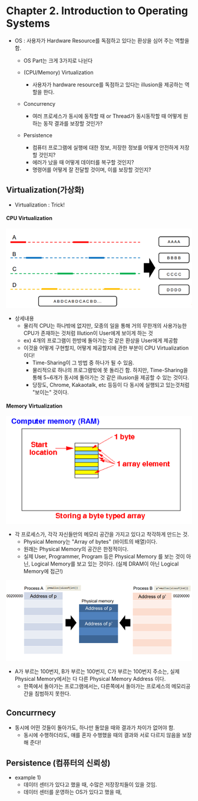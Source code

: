 # Chapter 2. Introduction to Operating Systems

+ OS : 사용자가 Hardware Resource를 독점하고 있다는 환상을 심어 주는 역할을 함. 
  - OS Part는 크게 3가지로 나뉜다
  - (CPU/Memory) Virtualization 
    - 사용자가 hardware resource를 독점하고 있다는 illusion을 제공하는 역할을 한다. 
    
  - Concurrency
    - 여러 프로세스가 동시에 동작할 때 or Thread가 동시동작할 때 어떻게 원하는 동작 결과를 보장할 것인가?
    
  - Persistence 
    - 컴퓨터 프로그램에 실행에 대한 정보, 저장한 정보를 어떻게 안전하게 저장할 것인지?
    - 에러가 났을 때 어떻게 데이터를 복구할 것인지?
    - 명령어를 어떻게 잘 전달할 것이며, 이를 보장할 것인지?
      
## Virtualization(가상화)

+ Virtualization : Trick!

#### CPU Virtualization 

<img src="image/Ch2_2.png"/>

+ 상세내용
  - 물리적 CPU는 하나밖에 없지만, 모종의 일을 통해 거의 무한개의 사용가능한 CPU가 존재하는 것처럼 Illution이 User에게 보이게 하는 것
  - ex) 4개의 프로그램이 한방에 돌아가는 것 같은 환상을 User에게 제공함
  - 이것을 어떻게 구현할지, 어떻게 제공할지에 관한 부분이 CPU Virtualization이다!
    - Time-Sharing이 그 방법 중 하나가 될 수 있음. 
    - 물리적으로 하나의 프로그램밖에 못 돌리긴 함. 하지만, Time-Sharing을 통해 5~6개가 동시에 돌아가는 것 같은 illusion을 제공할 수 있는 것이다. 
    - 당장도, Chrome, Kakaotalk, etc 등등이 다 동시에 실행되고 있는것처럼 "보이는" 것이다. 


#### Memory Virtualization

<img src="image/Ch2_1.png"/>

+ 각 프로세스가, 각각 자신들만의 메모리 공간을 가지고 있다고 착각하게 만드는 것. 
  - Physical Memory는 "Array of bytes" (바이트의 배열)이다.
  - 원래는 Physical Memory의 공간은 한정적이다. 
  - 실제 User, Programmer, Program 등은 Physical Memory 를 보는 것이 아닌, Logical Memory를 보고 있는 것이다. (실제 DRAM이 아닌 Logical Memory에 접근!)

<img src="image/Ch2_3.png"/>

+ A가 부르는 100번지, B가 부르는 100번지, C가 부르는 100번지 주소는, 실제 Physical Memory에서는 다 다른 Physical Memory Address 이다.
  - 한쪽에서 돌아가는 프로그램에서는, 다른쪽에서 돌아가는 프로세스의 메모리공간을 침범하지 못한다. 
  
  
## Concurrnecy 

+ 동시에 어떤 것들이 돌아가도, 하나만 돌았을 때와 결과가 차이가 없어야 함. 
  - 동시에 수행하더라도, 얘를 혼자 수행했을 때의 결과와 서로 다르지 않음을 보장해 준다!


## Persistence (컴퓨터의 신뢰성)

+ example 1)
  - 데이터 센터가 있다고 했을 때, 수많은 저장장치들이 있을 것임. 
  - 데이터 센터를 운영하는 OS가 있다고 했을 때, 

